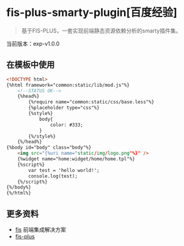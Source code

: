 # fis-plus-smarty-plugin[百度经验]

>基于FIS-PLUS，一套实现前端静态资源依赖分析的smarty插件集。

当前版本：exp-v1.0.0

## 在模板中使用

```html
<!DOCTYPE html>
{%html framework="common:static/lib/mod.js"%}
    <!--STATUS OK-->
    {%head%}
		{%require name="common:static/css/base.less"%}
		{%placeholder type="css"%}
		{%style%}
			body{
				color: #333;
			}
		{%/style%}
    {%/head%}
{%body id="body" class="body"%}
	<img src="{%uri name="static/img/logo.png"%}" />
	{%widget name="home:widget/home/home.tpl"%}
	{%script%}
		var test = 'hello world!';
		console.log(test);
	{%/script%}
{%/body%}
{%/html%}
```
## 更多资料

* [fis](https://github.com/fex-team/fis) 前端集成解决方案
* [fis-plus](https://github.com/fex-team/fis-plus)
